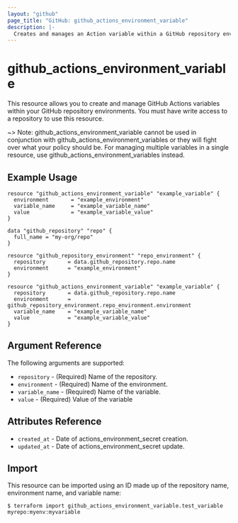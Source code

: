 ```yaml
---
layout: "github"
page_title: "GitHub: github_actions_environment_variable"
description: |-
  Creates and manages an Action variable within a GitHub repository environment
---
```


# github_actions_environment_variable

This resource allows you to create and manage GitHub Actions variables within your GitHub repository environments.
You must have write access to a repository to use this resource.

~> Note: github_actions_environment_variable cannot be used in conjunction with github_actions_environment_variables or
they will fight over what your policy should be. For managing multiple variables in a single resource, use github_actions_environment_variables instead.

## Example Usage

```hcl
resource "github_actions_environment_variable" "example_variable" {
  environment       = "example_environment"
  variable_name     = "example_variable_name"
  value             = "example_variable_value"
}
```

```hcl
data "github_repository" "repo" {
  full_name = "my-org/repo"
}

resource "github_repository_environment" "repo_environment" {
  repository       = data.github_repository.repo.name
  environment      = "example_environment"
}

resource "github_actions_environment_variable" "example_variable" {
  repository       = data.github_repository.repo.name
  environment      = github_repository_environment.repo_environment.environment
  variable_name    = "example_variable_name"
  value            = "example_variable_value"
}
```

## Argument Reference

The following arguments are supported:


* `repository`              - (Required) Name of the repository.
* `environment`             - (Required) Name of the environment.
* `variable_name`           - (Required) Name of the variable.
* `value`                   - (Required) Value of the variable

## Attributes Reference

* `created_at`      - Date of actions_environment_secret creation.
* `updated_at`      - Date of actions_environment_secret update.

## Import

This resource can be imported using an ID made up of the repository name, environment name, and variable name:

```
$ terraform import github_actions_environment_variable.test_variable myrepo:myenv:myvariable
```
